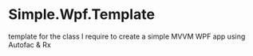 Simple.Wpf.Template
===================

template for the class I require to create a simple MVVM WPF app using Autofac &amp; Rx
